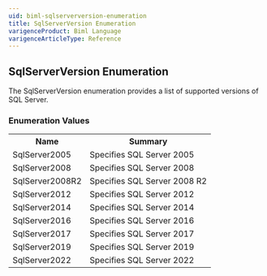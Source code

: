 ```yaml
---
uid: biml-sqlserverversion-enumeration
title: SqlServerVersion Enumeration
varigenceProduct: Biml Language
varigenceArticleType: Reference
---
```


## SqlServerVersion Enumeration<div class="LanguageSummary"><div class ="SummaryItem">The SqlServerVersion enumeration provides a list of supported versions of SQL Server.</div></div><div class="EnumValueGroup">### Enumeration Values<table id="EnumValue" class="MemberList"><tbody><tr><th class="MemberNameColumnHeader">Name</th><th class="MemberSummaryColumnHeader">Summary</th></tr><tr class="cd0"><td class="MemberName">SqlServer2005</td><td class="MemberSummary"><div class ="SummaryItem">Specifies SQL Server 2005</div></td></tr><tr class="cd1"><td class="MemberName">SqlServer2008</td><td class="MemberSummary"><div class ="SummaryItem">Specifies SQL Server 2008</div></td></tr><tr class="cd0"><td class="MemberName">SqlServer2008R2</td><td class="MemberSummary"><div class ="SummaryItem">Specifies SQL Server 2008 R2</div></td></tr><tr class="cd1"><td class="MemberName">SqlServer2012</td><td class="MemberSummary"><div class ="SummaryItem">Specifies SQL Server 2012</div></td></tr><tr class="cd0"><td class="MemberName">SqlServer2014</td><td class="MemberSummary"><div class ="SummaryItem">Specifies SQL Server 2014</div></td></tr><tr class="cd1"><td class="MemberName">SqlServer2016</td><td class="MemberSummary"><div class ="SummaryItem">Specifies SQL Server 2016</div></td></tr><tr class="cd0"><td class="MemberName">SqlServer2017</td><td class="MemberSummary"><div class ="SummaryItem">Specifies SQL Server 2017</div></td></tr><tr class="cd1"><td class="MemberName">SqlServer2019</td><td class="MemberSummary"><div class ="SummaryItem">Specifies SQL Server 2019</div></td></tr><tr class="cd0"><td class="MemberName">SqlServer2022</td><td class="MemberSummary"><div class ="SummaryItem">Specifies SQL Server 2022</div></td></tr></tbody></table></div>